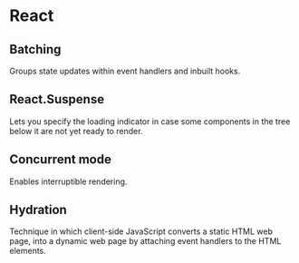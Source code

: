 # React

## Batching

Groups state updates within event handlers and inbuilt hooks.

## React.Suspense

Lets you specify the loading indicator in case some components in the tree below it are not yet ready to render.

## Concurrent mode

Enables interruptible rendering.

## Hydration

Technique in which client-side JavaScript converts a static HTML web page, into a dynamic web page by attaching event handlers to the HTML elements.
